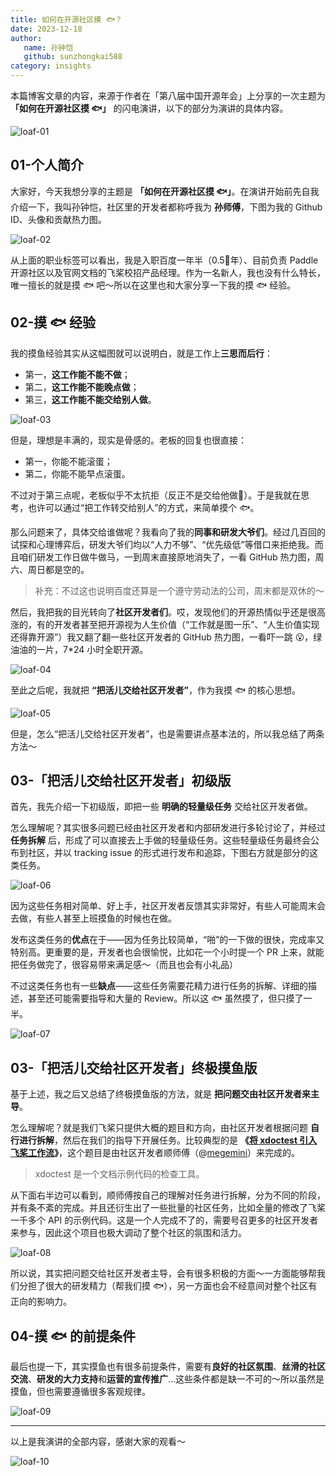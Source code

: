 ```yaml
---
title: 如何在开源社区摸 🐟？
date: 2023-12-18
author:
   name: 孙钟恺
   github: sunzhongkai588
category: insights
---
```


本篇博客文章的内容，来源于作者在「第八届中国开源年会」上分享的一次主题为 **「如何在开源社区摸 🐟」** 的闪电演讲，以下的部分为演讲的具体内容。

<!-- more -->

![loaf-01](../images/loaf-sharing/loaf-1.jpg)

## 01-个人简介

大家好，今天我想分享的主题是 **「如何在开源社区摸 🐟」**。在演讲开始前先自我介绍一下，我叫孙钟恺，社区里的开发者都称呼我为 **孙师傅**，下图为我的 Github ID、头像和贡献热力图。

![loaf-02](../images/loaf-sharing/loaf-2.jpg)

从上面的职业标签可以看出，我是入职百度一年半（0.5🐔年）、目前负责 Paddle 开源社区以及官网文档的飞桨校招产品经理。作为一名新人，我也没有什么特长，唯一擅长的就是摸 🐟 吧～所以在这里也和大家分享一下我的摸 🐟 经验。

## 02-摸 🐟 经验

我的摸鱼经验其实从这幅图就可以说明白，就是工作上**三思而后行**：

- 第一，**这工作能不能不做**；
- 第二，**这工作能不能晚点做**；
- 第三，**这工作能不能交给别人做**。

![loaf-03](../images/loaf-sharing/loaf-3.jpg)

但是，理想是丰满的，现实是骨感的。老板的回复也很直接：

- 第一，你能不能滚蛋；
- 第二，你能不能早点滚蛋。

不过对于第三点呢，老板似乎不太抗拒（反正不是交给他做🐶）。于是我就在思考，也许可以通过“把工作转交给别人”的方式，来简单摸个 🐟。

那么问题来了，具体交给谁做呢？我看向了我的**同事和研发大爷们**。经过几百回的试探和心理博弈后，研发大爷们均以“人力不够”、“优先级低”等借口来拒绝我。而且咱们研发工作日做牛做马，一到周末直接原地消失了，一看 GitHub 热力图，周六、周日都是空的。

> 补充：不过这也说明百度还算是一个遵守劳动法的公司，周末都是双休的～

然后，我把我的目光转向了**社区开发者们**。哎，发现他们的开源热情似乎还是很高涨的，有的开发者甚至把开源视为人生价值（“工作就是图一乐”、“人生价值实现还得靠开源”）我又翻了翻一些社区开发者的 GitHub 热力图，一看吓一跳 😮，绿油油的一片，7\*24 小时全职开源。

![loaf-04](../images/loaf-sharing/loaf-4.jpg)

至此之后呢，我就把 **“把活儿交给社区开发者”**，作为我摸 🐟 的核心思想。

![loaf-05](../images/loaf-sharing/loaf-5.jpg)

但是，怎么“把活儿交给社区开发者”，也是需要讲点基本法的，所以我总结了两条方法～

## 03-「把活儿交给社区开发者」初级版

首先，我先介绍一下初级版，即把一些 **明确的轻量级任务** 交给社区开发者做。

怎么理解呢？其实很多问题已经由社区开发者和内部研发进行多轮讨论了，并经过 **任务拆解** 后，形成了可以直接去上手做的轻量级任务。这些轻量级任务最终会公布到社区，并以 tracking issue 的形式进行发布和追踪，下图右方就是部分的这类任务。

![loaf-06](../images/loaf-sharing/loaf-6.jpg)

因为这些任务相对简单、好上手，社区开发者反馈其实非常好，有些人可能周末会去做，有些人甚至上班摸鱼的时候也在做。

发布这类任务的**优点**在于——因为任务比较简单，“啪”的一下做的很快，完成率又特别高。更重要的是，开发者也会很愉悦，比如花一个小时提一个 PR 上来，就能把任务做完了，很容易带来满足感～（而且也会有小礼品）

不过这类任务也有一些**缺点**——这些任务需要花精力进行任务的拆解、详细的描述，甚至还可能需要指导和大量的 Review。所以这 🐟 虽然摸了，但只摸了一半。

![loaf-07](../images/loaf-sharing/loaf-7.jpg)

## 03-「把活儿交给社区开发者」终极摸鱼版

基于上述，我之后又总结了终极摸鱼版的方法，就是 **把问题交由社区开发者来主导**。

怎么理解呢？就是我们飞桨只提供大概的题目和方向，由社区开发者根据问题 **自行进行拆解**，然后在我们的指导下开展任务。比较典型的是 **《[将 xdoctest 引入飞桨工作流](https://github.com/PaddlePaddle/Paddle/issues/54705)》**，这个题目是由社区开发者顺师傅（@[megemini](https://github.com/megemini)）来完成的。

> xdoctest 是一个文档示例代码的检查工具。

从下面右半边可以看到，顺师傅按自己的理解对任务进行拆解，分为不同的阶段，并有条不紊的完成。并且还衍生出了一些批量的社区任务，比如全量的修改了飞桨一千多个 API 的示例代码。这是一个人完成不了的，需要号召更多的社区开发者来参与，因此这个项目也极大调动了整个社区的氛围和活力。

![loaf-08](../images/loaf-sharing/loaf-8.jpg)

所以说，其实把问题交给社区开发者主导，会有很多积极的方面～一方面能够帮我们分担了很大的研发精力（帮我们摸 🐟），另一方面也会不经意间对整个社区有正向的影响力。

## 04-摸 🐟 的前提条件

最后也提一下，其实摸鱼也有很多前提条件，需要有**良好的社区氛围**、**丝滑的社区交流**、**研发的大力支持**和**运营的宣传推广**...这些条件都是缺一不可的～所以虽然是摸鱼，但也需要遵循很多客观规律。

![loaf-09](../images/loaf-sharing/loaf-9.jpg)

---

以上是我演讲的全部内容，感谢大家的观看～

![loaf-10](../images/loaf-sharing/loaf-10.jpg)
